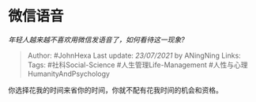 # 微信语音
*年轻人越来越不喜欢用微信发语音了，如何看待这一现象?*

> Author: #JohnHexa
Last update: *23/07/2021* by ANingNing
Links:
Tags: #社科Social-Science #人生管理Life-Management #人性与心理HumanityAndPsychology 

 
你选择花我的时间来省你的时间，你就不配有花我时间的机会和资格。

